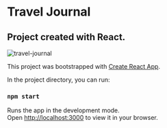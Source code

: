 <h1>Travel Journal</h1>
<h2>Project created with React. </h2> 
  
![travel-journal](https://user-images.githubusercontent.com/100399727/173833302-861d0e56-2eb3-41ee-9e63-b1df3be10256.png)


This project was bootstrapped with [Create React App](https://github.com/facebook/create-react-app).

In the project directory, you can run:

### `npm start`

Runs the app in the development mode.\
Open [http://localhost:3000](http://localhost:3000) to view it in your browser.
